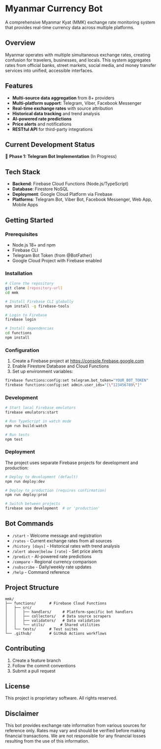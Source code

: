# Myanmar Currency Bot

A comprehensive Myanmar Kyat (MMK) exchange rate monitoring system that provides real-time currency data across multiple platforms.

## Overview

Myanmar operates with multiple simultaneous exchange rates, creating confusion for travelers, businesses, and locals. This system aggregates rates from official banks, street markets, social media, and money transfer services into unified, accessible interfaces.

## Features

- **Multi-source data aggregation** from 8+ providers
- **Multi-platform support**: Telegram, Viber, Facebook Messenger
- **Real-time exchange rates** with source attribution
- **Historical data tracking** and trend analysis
- **AI-powered rate predictions**
- **Price alerts** and notifications
- **RESTful API** for third-party integrations

## Current Development Status

🚧 **Phase 1: Telegram Bot Implementation** (In Progress)

## Tech Stack

- **Backend**: Firebase Cloud Functions (Node.js/TypeScript)
- **Database**: Firestore NoSQL
- **Deployment**: Google Cloud Platform via Firebase
- **Platforms**: Telegram Bot, Viber Bot, Facebook Messenger, Web App, Mobile Apps

## Getting Started


### Prerequisites

- Node.js 18+ and npm
- Firebase CLI
- Telegram Bot Token (from @BotFather)
- Google Cloud Project with Firebase enabled

### Installation

```bash
# Clone the repository
git clone [repository-url]
cd mmk

# Install Firebase CLI globally
npm install -g firebase-tools

# Login to Firebase
firebase login

# Install dependencies
cd functions
npm install
```

### Configuration

1. Create a Firebase project at https://console.firebase.google.com
2. Enable Firestore Database and Cloud Functions
3. Set up environment variables:

```bash
firebase functions:config:set telegram.bot_token="YOUR_BOT_TOKEN"
firebase functions:config:set admin.user_ids="[\"123456789\"]"
```

### Development

```bash
# Start local Firebase emulators
firebase emulators:start

# Run TypeScript in watch mode
npm run build:watch

# Run tests
npm test
```

### Deployment

The project uses separate Firebase projects for development and production:

```bash
# Deploy to development (default)
npm run deploy:dev

# Deploy to production (requires confirmation)
npm run deploy:prod

# Switch between projects
firebase use development  # or 'production'
```


## Bot Commands

- `/start` - Welcome message and registration
- `/rates` - Current exchange rates from all sources
- `/history [days]` - Historical rates with trend analysis
- `/alert above|below [rate]` - Set price alerts
- `/predict` - AI-powered rate predictions
- `/compare` - Regional currency comparison
- `/subscribe` - Daily/weekly rate updates
- `/help` - Command reference

## Project Structure

```
mmk/
├── functions/      # Firebase Cloud Functions
│   ├── src/
│   │   ├── handlers/     # Platform-specific bot handlers
│   │   ├── collectors/   # Data source scrapers
│   │   ├── validators/   # Data validation
│   │   └── utils/       # Shared utilities
│   └── tests/      # Test suites
└── .github/        # GitHub Actions workflows
```

## Contributing

1. Create a feature branch
2. Follow the commit conventions
3. Submit a pull request

## License

This project is proprietary software. All rights reserved.

## Disclaimer

This bot provides exchange rate information from various sources for reference only. Rates may vary and should be verified before making financial transactions. We are not responsible for any financial losses resulting from the use of this information.